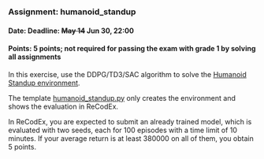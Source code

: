 ### Assignment: humanoid_standup
#### Date: Deadline: ~~May 14~~ Jun 30, 22:00
#### Points: 5 points; not required for passing the exam with grade 1 by solving all assignments

In this exercise, use the DDPG/TD3/SAC algorithm to solve the
[Humanoid Standup environment](https://gymnasium.farama.org/environments/mujoco/humanoid_standup/).

The template [humanoid_standup.py](https://github.com/ufal/npfl139/tree/master/labs/09/humanoid_standup.py)
only creates the environment and shows the evaluation in ReCodEx.

In ReCodEx, you are expected to submit an already trained model, which is
evaluated with two seeds, each for 100 episodes with a time limit of 10 minutes.
If your average return is at least 380000 on all of them, you obtain 5 points.
